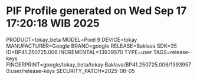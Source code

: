 # PIF Profile generated on Wed Sep 17 17:20:18 WIB 2025
PRODUCT=tokay_beta
MODEL=Pixel 9
DEVICE=tokay
MANUFACTURER=Google
BRAND=google
RELEASE=Baklava
SDK=35
ID=BP41.250725.006
INCREMENTAL=13939570
TYPE=user
TAGS=release-keys
FINGERPRINT=google/tokay_beta/tokay:Baklava/BP41.250725.006/13939570:user/release-keys
SECURITY_PATCH=2025-08-05
